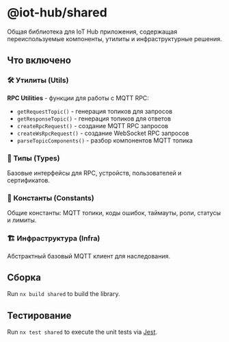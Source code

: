 # @iot-hub/shared

Общая библиотека для IoT Hub приложения, содержащая переиспользуемые компоненты, утилиты и инфраструктурные решения.

## Что включено

### 🛠️ Утилиты (Utils)

**RPC Utilities** - функции для работы с MQTT RPC:

- `getRequestTopic()` - генерация топиков для запросов
- `getResponseTopic()` - генерация топиков для ответов
- `createRpcRequest()` - создание MQTT RPC запросов
- `createWsRpcRequest()` - создание WebSocket RPC запросов
- `parseTopicComponents()` - разбор компонентов MQTT топика

### 📐 Типы (Types)

Базовые интерфейсы для RPC, устройств, пользователей и сертификатов.

### 🔧 Константы (Constants)

Общие константы: MQTT топики, коды ошибок, таймауты, роли, статусы и лимиты.

### 🏗️ Инфраструктура (Infra)

Абстрактный базовый MQTT клиент для наследования.

## Сборка

Run `nx build shared` to build the library.

## Тестирование

Run `nx test shared` to execute the unit tests via [Jest](https://jestjs.io).
